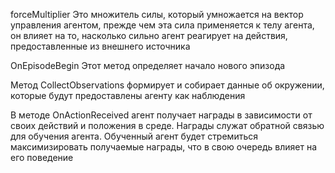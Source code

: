 forceMultiplier Это множитель силы, который умножается на вектор управления агентом, прежде чем эта сила применяется к телу агента, 
он влияет на то, насколько сильно агент реагирует на действия, предоставленные из внешнего источника

OnEpisodeBegin Этот метод определяет начало нового эпизода

Метод CollectObservations формирует и собирает данные об окружении, которые будут предоставлены агенту как наблюдения

В методе OnActionReceived агент получает награды в зависимости от своих действий и положения в среде. 
Награды служат обратной связью для обучения агента. Обученный агент будет стремиться максимизировать получаемые награды, что в свою очередь влияет на его поведение
